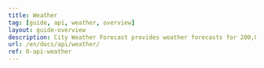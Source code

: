 ```yaml
---
title: Weather
tag: [guide, api, weather, overview]
layout: guide-overview
description: City Weather Forecast provides weather forecasts for 200,000+ cities worldwide, including 3,000+ cities and counties in China, supporting real-time weather, up to 30-day forecasts and up to 7-day hourly weather forecasts.
url: /en/docs/api/weather/
ref: 0-api-weather
---
```

